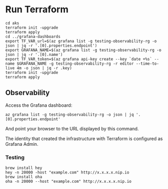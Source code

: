 # Run Terraform

```
cd aks
terraform init -upgrade
terraform apply
cd ../grafana-dashboards
export TF_VAR_url=$(az grafana list -g testing-observability-rg -o json | jq -r '.[0].properties.endpoint')
export GRAFANA_NAME=$(az grafana list -g testing-observability-rg -o json | jq -r '.[0].name')
export TF_VAR_token=$(az grafana api-key create --key `date +%s` --name $GRAFANA_NAME -g testing-observability-rg -r editor --time-to-live 4m -o json | jq -r .key)
terraform init -upgrade
terraform apply
```

## Observability

Access the Grafana dashboard:

```
az grafana list -g testing-observability-rg -o json | jq '.[0].properties.endpoint'
```

And point your browser to the URL displayed by this command.

The identity that created the infrastructure with Terraform is configured as Grafana Admin.

### Testing

```
brew install hey
hey -n 20000 -host "example.com" http://x.x.x.x.nip.io
brew install oha
oha -n 20000 --host "example.com" http://x.x.x.x.nip.io
```